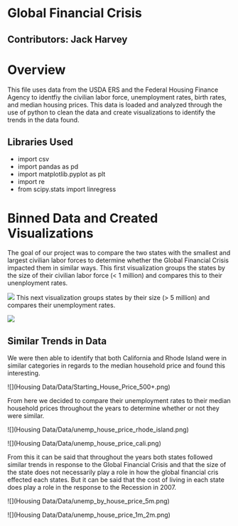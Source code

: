 # Global Financial Crisis
## Contributors: Jack Harvey

# Overview
This file uses data from the USDA ERS and the Federal Housing Finance Agency to identfiy the civilian labor force, unemployment rates, birth rates, and median housing prices. This data is loaded and analyzed through the use of python to clean the data and create visualizations to identify the trends in the data found. 

## Libraries Used
* import csv
* import pandas as pd
* import matplotlib.pyplot as plt
* import re
* from scipy.stats import linregress

# Binned Data and Created Visualizations

The goal of our project was to compare the two states with the smallest and largest civilian labor forces to determine whether the Global Financial Crisis impacted them in similar ways. 
This first visualization groups the states by the size of their civilian labor force (< 1 million) and compares this to their unenployment rates.

![](/Data/1m_CLF_unemp.png)
This next visualization groups states by their size (> 5 million) and compares their unemployment rates. 

![](/Data/5m_CLF_unemp.png)

## Similar Trends in Data

We were then able to identify that both California and Rhode Island were in similar categories in regards to the median household price and found this interesting. 

![](Housing Data/Data/Starting_House_Price_500+.png)

From here we decided to compare their unemployment rates to their median household prices throughout the years to determine whether or not they were similar.

![](Housing Data/Data/unemp_house_price_rhode_island.png)

![](Housing Data/Data/unemp_house_price_cali.png)

From this it can be said that throughout the years both states followed similar trends in response to the Global Financial Crisis and that the size of the state does not necessarily play a role in how the global financial cris effected each states. But it can be said that the cost of living in each state does play a role in the response to the Recession in 2007.

![](Housing Data/Data/unemp_by_house_price_5m.png)

![](Housing Data/Data/unemp_house_price_1m_2m.png)
